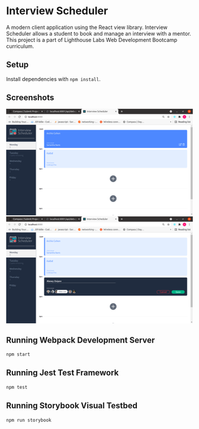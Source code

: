 # Interview Scheduler
A modern client application using the React view library. Interview Scheduler allows a student to book and manage an interview with a mentor. 
This project is a part of Lighthouse Labs Web Development Bootcamp curriculum.

## Setup

Install dependencies with `npm install`.

## Screenshots 
!["List of appointments"](https://github.com/alexeyosipov88/scheduler/blob/master/docs/list-of-appointments.png)
!["Save an appointment"](https://github.com/alexeyosipov88/scheduler/blob/master/docs/save-an-appointment.png)
## Running Webpack Development Server

```sh
npm start
```

## Running Jest Test Framework

```sh
npm test
```

## Running Storybook Visual Testbed

```sh
npm run storybook
```
